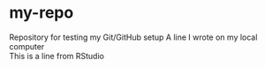 # my-repo
Repository for testing my Git/GitHub setup
A line I wrote on my local computer  
This is a line from RStudio